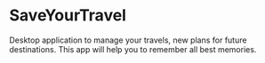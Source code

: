 # SaveYourTravel
Desktop application to manage your travels, new plans for future destinations. This app will help you to remember all best memories. 
